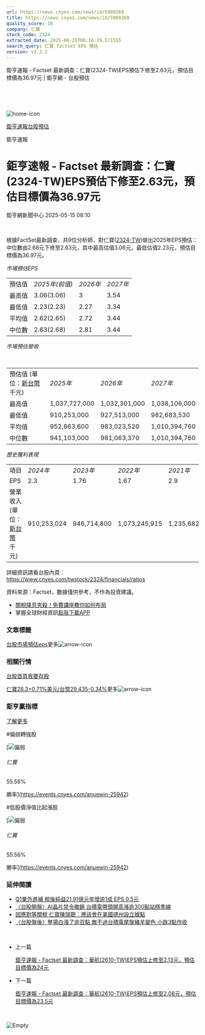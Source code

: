```yaml
---
url: https://news.cnyes.com/news/id/5980269
title: https://news.cnyes.com/news/id/5980269
quality_score: 10
company: 仁寶
stock_code: 2324
extracted_date: 2025-06-25T06:16:39.571555
search_query: 仁寶 factset EPS 預估
version: v3.3.2
---
```


鉅亨速報 - Factset 最新調查：仁寶(2324-TW)EPS預估下修至2.63元，預估目標價為36.97元 | 鉅亨網 - 台股預估

‌

‌

![home-icon](/assets/icons/breadCrumb/symbol-icon-home.svg)

[鉅亨速報](/news/cat/anue_live)[台股預估](/news/cat/tw_forecast)

鉅亨速報

# 鉅亨速報 - Factset 最新調查：仁寶(2324-TW)EPS預估下修至2.63元，預估目標價為36.97元

鉅亨網新聞中心 2025-05-15 08:10

‌

根據FactSet最新調查，共9位分析師，對仁寶([2324-TW](https://www.cnyes.com/twstock/2324))做出2025年EPS預估：中位數由2.68元下修至2.63元，其中最高估值3.06元，最低估值2.23元，預估目標價為36.97元。

*市場預估EPS*

|  |  |  |  |
| --- | --- | --- | --- |
| 預估值 | *2025年(前值)* | *2026年* | *2027年* |
| 最高值 | 3.06(3.06) | 3 | 3.54 |
| 最低值 | 2.23(2.23) | 2.27 | 3.34 |
| 平均值 | 2.62(2.65) | 2.72 | 3.44 |
| 中位數 | 2.63(2.68) | 2.81 | 3.44 |

*市場預估營收*

‌

|  |  |  |  |
| --- | --- | --- | --- |
| 預估值 (單位：[新台幣](https://invest.cnyes.com/forex/detail/usdtwd)千元) | *2025年* | *2026年* | *2027年* |
| 最高值 | 1,037,727,000 | 1,032,301,000 | 1,038,106,000 |
| 最低值 | 910,253,000 | 927,513,000 | 982,683,530 |
| 平均值 | 952,863,600 | 983,023,520 | 1,010,394,760 |
| 中位數 | 941,103,000 | 981,063,370 | 1,010,394,760 |

*歷史獲利表現*

|  |  |  |  |  |
| --- | --- | --- | --- | --- |
| 項目 | *2024年* | *2023年* | *2022年* | *2021年* |
| EPS | 2.3 | 1.76 | 1.67 | 2.9 |
| 營業收入 (單位：[新台幣](https://invest.cnyes.com/forex/detail/usdtwd)千元) | 910,253,024 | 946,714,800 | 1,073,245,915 | 1,235,682,015 |

詳細資訊請看台股內頁：  
<https://www.cnyes.com/twstock/2324/financials/ratios>

資料來源：Factset，數據僅供參考，不作為投資建議。

* [關稅降息夾殺！免費講座教你如何布局](https://www.rsc.com.tw/Cnyes_RSC/SeminarBooking2025InvestmentOutlook.aspx?utm_source=anue&utm_medium=usstocks_end)
* 掌握全球財經資訊[點我下載APP](http://www.cnyes.com/app/?utm_source=mweb&utm_medium=HamMenuBanner&utm_campaign=fixed&utm_content=entr)

### 文章標籤

[台股](https://news.cnyes.com/tag/台股 "台股")[市場預估](https://news.cnyes.com/tag/市場預估 "市場預估")[eps](https://news.cnyes.com/tag/eps "eps")更多![arrow-icon](/assets/icons/arrows/arrow-down.svg)

### 相關行情

[台股首頁](https://www.cnyes.com/twstock)[我要存股](https://supr.link/8OHaU)

[仁寶28.3+0.71%](https://www.cnyes.com/twstock/2324)[美元/台幣29.435-0.34%](https://invest.cnyes.com/forex/detail/USDTWD)更多![arrow-icon](/assets/icons/arrows/arrow-down.svg)

### 鉅亨贏指標

[了解更多](https://events.cnyes.com/anuewin-25942)

#偏弱轉強股

[![偏弱](/assets/icons/win-indicator/short.svg)

###### 仁寶

55.56%

勝率](https://events.cnyes.com/anuewin-25942)

#低股價淨值比起漲股

[![偏弱](/assets/icons/win-indicator/short.svg)

###### 仁寶

55.56%

勝率](https://events.cnyes.com/anuewin-25942)

### 延伸閱讀

* [Q1業外進補 稅後純益21.91億元年增逾1成 EPS 0.5元](/news/id/5979876)
* [〈台股開盤〉AI晶片禁令撤銷 台積電帶頭開高漲逾300點站穩季線](/news/id/5978684)
* [因應對等關稅 仁寶陳瑞聰：應該會在美國德州設立據點](/news/id/5970829)
* [〈台股盤後〉整場白漲了逾百點 敵不過台積電尾盤豬羊變色 小跌3點作收](/news/id/5967068)

‌

* 上一篇

  [鉅亨速報 - Factset 最新調查：華航(2610-TW)EPS預估上修至2.13元，預估目標價為24元](/news/id/5980578)
* 下一篇

  [鉅亨速報 - Factset 最新調查：華航(2610-TW)EPS預估上修至2.08元，預估目標價為23.5元](/news/id/5980065)

‌

![Empty](/assets/icons/skeleton/empty-image.svg)

‌
